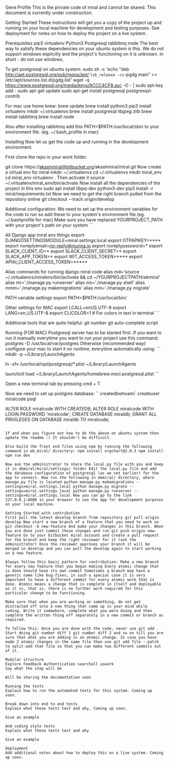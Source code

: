 Gene Profile
This is the private code of miral and cannot be shared. This document is currently under construction.

Getting Started
These instructions will get you a copy of the project up and running on your local machine for development and testing purposes. See deployment for notes on how to deploy the project on a live system.

Prerequisites
pip3
virtualenv
Python3
Postgresql
rabbitmq
node
The best way to satisfy these dependencies on your ubuntu system is this. We do not support windows explicitly and the project's functioning on it is unknown. In short - do not use windows.

To get postgresql on ubuntu system: sudo sh -c 'echo "deb http://apt.postgresql.org/pub/repos/apt/ `lsb_release -cs`-pgdg main" >> /etc/apt/sources.list.d/pgdg.list' wget -q https://www.postgresql.org/media/keys/ACCC4CF8.asc -O - | sudo apt-key add - sudo apt-get update sudo apt-get install postgresql postgresqsl-contrib

For mac use home brew: brew update brew install python3 pip3 install virtualenv mkdir ~/.virtualenvs brew install postgresql libjpeg zlib brew install rabbitmq brew install node

Also after installing rabbitmq add this PATH=$PATH:/usr/local/sbin to your environment file. (eg. ~/.bash_profile in mac)

Installing
Now let us get the code up and running in the development environment.

First clone the repo in your work folder.

git clone https://akashmiral@bitbucket.org/akashmiral/miral.git Now create a virtual env for miral mkdir ~/.virtualenvs cd ~/.virtualenvs mkdir miral_env cd miral_env virtualenv . Then activate it source ~/.virtualenv/miral_env/bin/activate Now install all the dependencies of the project in this env sudo apt install libpq-dev python3-dev pip3 install -r miral/requirements.txt Now we need to get the right branch pulled from the repository online git checkout --track origin/develop

Additional configuration: We need to set up the environment variables for the code to run so add these to your system's environment file (eg. ~/.bashprofile for mac) Make sure you have replaced YOURPROJECT_PATH with your project's path on your system ```

All Django app miral env things
export DJANGOSETTINGSMODULE=miral.settings.local export OTPAPIKEY=**** export noreplyemail=no-reply@munna.io export noreplypassword=* export SLACK_CLIENT_ID=* export SLACK_CLIENT_SECRET=* export SLACK_APP_TOKEN=* export WIT_ACCESS_TOKEN=**** export APIAI_CLIENT_ACCESS_TOKEN=*****

Alias commands for running django miral code
alias md='source ~/.virtualenvs/miralenv/bin/activate && cd ~/YOURPROJECTPATH/ebmiral' alias mr='./manage.py runserver' alias ms='./manage.py shell' alias mmm='./manage.py makemigrations' alias mm='./manage.py migrate'

PATH variable settings
export PATH=$PATH:/usr/local/bin/

Other settings for MAC
export LCALL=enUS.UTF-8 export LANG=en_US.UTF-8 export CLICOLOR=1 # For colors in text in terminal ```

Additional tools that are quite helpful: git number git auto-complete script

Running
(FOR MAC) Postgresql server has to be started first. If you want to run it manually everytime you want to run your project use this command: postgres -D /usr/local/var/postgres Otherwise (recommended way) configure your mac to start it on runtime, everytime automatically using: ``` mkdir -p ~/Library/LaunchAgents

ln -sfv /usr/local/opt/postgresql/*.plist ~/Library/LaunchAgents

launchctl load ~/Library/LaunchAgents/homebrew.mxcl.postgresql.plist ```

Open a new terminal tab by pressing cmd + T

Now we need to set up postgres database: `` createdbwhoami` createuser miralcode psql

ALTER ROLE miralcode WITH CREATEDB;
ALTER ROLE miralcode WITH LOGIN PASSWORD 'miralcode';
CREATE DATABASE miraldb;
GRANT ALL PRIVILEGES ON DATABASE miraldb TO miralcode;
```

If and when you figure out how to do the above on ubuntu system then update the readme :) It shouldn't be difficult.

Also build the front end files using npm by running the following command in eb_miral/ directory: npm install orgchart@2.0.3 npm install npm run dev

Now ask the administrator to share the local.py file with you and keep it in ebmiral/miral/settings/ folder Edit the local.py file and add the database configuration of postgresql (as we set earlier) for the app to connect. Now run the following in ebmiral/ directory, where manage.py file is located python manage.py makemigrations --settings=miral.settings.local python manage.py migrate --settings=miral.settings.local python manage.py runserver --settings=miral.settings.local Now you can go to the link 127.0.0.1:8000 in your browser to use the app for development purposes on your local machine.

Getting Started with contribution
First pull the latest develop branch from repository git pull origin develop Now start a new branch of a feature that you need to work on git checkout -b new-feature And make your changes in this branch. When you are done just commit those changes and run git push origin new-feature Go to your bitbucket miral account and create a pull request for the branch and keep the right reviewer for it (ask the administrator) Once the reviewer approves your branch it will be merged in develop and you can pull the develop again to start working on a new feature.

Always follow this basic pattern for contribution: Make a new branch for every new feature that you begin making Every atomic change that is done should have its own commit Sometimes a branch may have a generic name like bug-fixes, in such a special case it is very important to have a different commit for every atomic work that is done. Atomic means a change that is complete in itself and deployable as it is, that is, there is no further work required for this particular change to be functioning.

Make sure that when you are working on something, do not get distracted off into a new thing that came up in your mind while coding. Write it somewhere, complete what you were doing and then complete the written thing off separately in a new commit or branch as required.

To follow this: Once you are done with the code, never use git add . Start doing git number diff 1 git number diff 2 and so on till you are sure that what you are adding is an atomic change. In case you have made 2 atomic changes in the same file then use git add file --patch to split-add that file so that you can make two different commits out of it.

Modular structure
Explore Feedback Authentication searchall uswork
Say what the step will be

Will be sharing the documentation soon

Running the tests
Explain how to run the automated tests for this system. Coming up soon.

Break down into end to end tests
Explain what these tests test and why, Coming up soon.

Give an example

And coding style tests
Explain what these tests test and why

Give an example

Deployment
Add additional notes about how to deploy this on a live system. Coming up soon.
